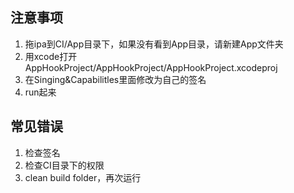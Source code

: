 
## 注意事项

1. 拖ipa到CI/App目录下，如果没有看到App目录，请新建App文件夹
2. 用xcode打开AppHookProject/AppHookProject/AppHookProject.xcodeproj
3. 在Singing&Capabilitles里面修改为自己的签名
4. run起来

## 常见错误
1. 检查签名
2. 检查CI目录下的权限
3. clean build folder，再次运行
